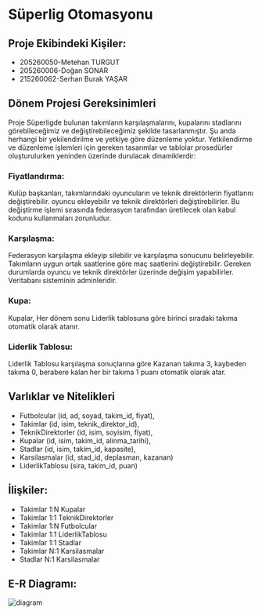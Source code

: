 # Süperlig Otomasyonu

## Proje Ekibindeki Kişiler:
- 205260050-Metehan TURGUT  
- 205260006-Doğan SONAR
- 215260062-Serhan Burak YAŞAR     

## Dönem Projesi Gereksinimleri

Proje Süperligde bulunan takımların karşılaşmalarını, kupalarını stadlarını görebileceğimiz ve değiştirebileceğimiz şekilde tasarlanmıştır. Şu anda herhangi bir yekilendirilme ve yetkiye göre düzenleme yoktur. Yetkilendirme ve düzenleme işlemleri için gereken tasarımlar ve tablolar prosedürler oluşturulurken yeninden üzerinde durulacak dinamiklerdir:

### Fiyatlandırma:
Kulüp başkanları, takımlarındaki oyuncuların ve teknik direktörlerin fiyatlarını değiştirebilir. oyuncu ekleyebilir ve teknik direktörleri değiştirebilirler. Bu değiştirme işlemi sırasında federasyon tarafından üretilecek olan kabul kodunu kullanmaları zorunludur.

### Karşılaşma:
Federasyon karşılaşma ekleyip silebilir ve karşılaşma sonucunu belirleyebilir. Takımların uygun ortak saatlerine göre maç saatlerini değiştirebilir. Gereken durumlarda oyuncu ve teknik direktörler üzerinde değişim yapabilirler. Veritabanı sisteminin adminleridir.

### Kupa:
Kupalar, Her dönem sonu Liderlik tablosuna göre birinci sıradaki takıma otomatik olarak atanır.

### Liderlik Tablosu:
Liderlik Tablosu karşılaşma sonuçlarına göre Kazanan takıma 3, kaybeden takıma 0, berabere kalan her bir takıma 1 puanı otomatik olarak atar.

## Varlıklar ve Nitelikleri
- Futbolcular (id, ad, soyad, takim_id, fiyat),
- Takimlar (id, isim, teknik_direktor_id),
- TeknikDirektorler (id, isim, soyisim, fiyat),
- Kupalar (id, isim, takim_id, alinma_tarihi),
- Stadlar (id, isim, takim_id, kapasite),
- Karsilasmalar (id, stad_id, deplasman, kazanan)
- LiderlikTablosu (sira, takim_id, puan)

## İlişkiler:
- Takimlar 1:N Kupalar
- Takimlar 1:1 TeknikDirektorler
- Takimlar 1:N Futbolcular
- Takimlar 1:1 LiderlikTablosu 
- Takimlar 1:1 Stadlar
- Takimlar N:1 Karsilasmalar 
- Stadlar N:1 Karsilasmalar

## E-R Diagramı:
![diagram](https://github.com/user-attachments/assets/c1e9979d-f0fa-4a24-ba2f-f63a8de475f6)

